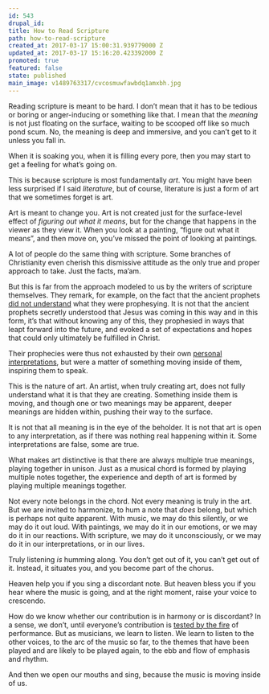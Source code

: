 ```yaml
---
id: 543
drupal_id: 
title: How to Read Scripture
path: how-to-read-scripture
created_at: 2017-03-17 15:00:31.939779000 Z
updated_at: 2017-03-17 15:16:20.423392000 Z
promoted: true
featured: false
state: published
main_image: v1489763317/cvcosmuwfawbdq1amxbh.jpg
---
```

Reading scripture is meant to be hard. I don’t mean that it has to be tedious or boring or anger-inducing or something like that. I mean that the *meaning* is not just floating on the surface, waiting to be scooped off like so much pond scum. No, the meaning is deep and immersive, and you can’t get to it unless you fall in.

When it is soaking you, when it is filling every pore, then you may start to get a feeling for what’s going on. 

This is because scripture is most fundamentally *art*. You might have been less surprised if I said *literature*, but of course, literature is just a form of art that we sometimes forget is art. 

Art is meant to change you. Art is not created just for the surface-level effect of *figuring out what it means*, but for the change that happens in the viewer as they view it. When you look at a painting, “figure out what it means”, and then move on, you’ve missed the point of looking at paintings.

A lot of people do the same thing with scripture. Some branches of Christianity even cherish this dismissive attitude as the only true and proper approach to take. Just the facts, ma’am. 

But this is far from the approach modeled to us by the writers of scripture themselves. They remark, for example, on the fact that the ancient prophets [did not understand](https://www.biblegateway.com/passage/?search=1+Peter+1%3A10-12&version=NIV) what they were prophesying. It is not that the ancient prophets secretly understood that Jesus was coming in this way and in this form, it’s that without knowing any of this, they prophesied in ways that leapt forward into the future, and evoked a set of expectations and hopes that could only ultimately be fulfilled in Christ.

Their prophecies were thus not exhausted by their own [personal interpretations](https://www.biblegateway.com/passage/?search=2+Peter+1%3A20&version=NIV), but were a matter of something moving inside of them, inspiring them to speak.

This is the nature of art. An artist, when truly creating art, does not fully understand what it is that they are creating. Something inside them is moving, and though one or two meanings may be apparent, deeper meanings are hidden within, pushing their way to the surface.

It is not that all meaning is in the eye of the beholder. It is not that art is open to any interpretation, as if there was nothing real happening within it. Some interpretations are false, some are true.

What makes art distinctive is that there are always multiple true meanings, playing together in unison. Just as a musical chord is formed by playing multiple notes together, the experience and depth of art is formed by playing multiple meanings together. 

Not every note belongs in the chord. Not every meaning is truly in the art. But we are invited to harmonize, to hum a note that *does* belong, but which is perhaps not quite apparent. With music, we may do this silently, or we may do it out loud. With paintings, we may do it in our emotions, or we may do it in our reactions. With scripture, we may do it unconsciously, or we may do it in our interpretations, or in our lives.

Truly listening *is* humming along. You don’t get out of it, you can’t get out of it. Instead, it situates you, and you become part of the chorus.

Heaven help you if you sing a discordant note. But heaven bless you if you hear where the music is going, and at the right moment, raise your voice to crescendo.

How do we know whether our contribution is in harmony or is discordant? In a sense, we don’t, until everyone’s contribution is [tested by the fire](https://www.biblegateway.com/passage/?search=1+cor+3%3A13-15&version=NIV) of performance. But as musicians, we learn to listen. We learn to listen to the other voices, to the arc of the music so far, to the themes that have been played and are likely to be played again, to the ebb and flow of emphasis and rhythm.

And then we open our mouths and sing, because the music is moving inside of us.
